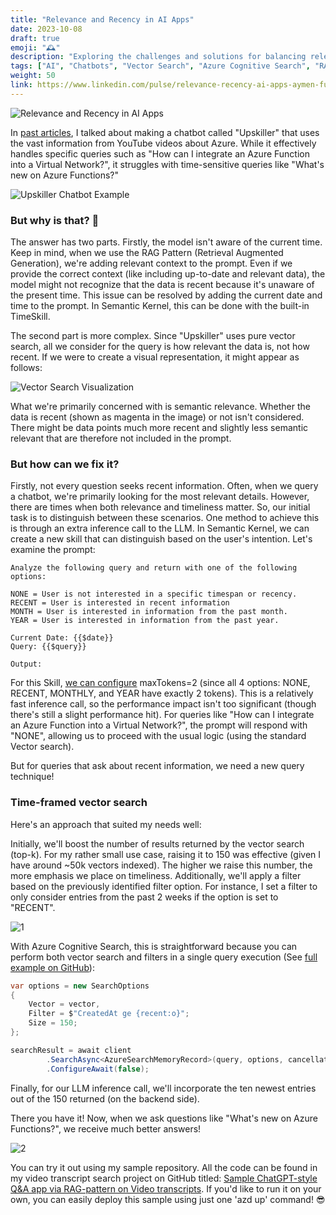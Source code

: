 ```yaml
---
title: "Relevance and Recency in AI Apps"
date: 2023-10-08
draft: true 
emoji: "🕰️"
description: "Exploring the challenges and solutions for balancing relevance and recency in AI-powered chatbots and search systems."
tags: ["AI", "Chatbots", "Vector Search", "Azure Cognitive Search", "RAG"]
weight: 50
link: https://www.linkedin.com/pulse/relevance-recency-ai-apps-aymen-furter/
---
```


![Relevance and Recency in AI Apps](/images/relevance-recency-header.jpeg)

In [past articles](https://www.linkedin.com/pulse/journey-crafting-ai-chatbot-aymen-furter/), I talked about making a chatbot called "Upskiller" that uses the vast information from YouTube videos about Azure. While it effectively handles specific queries such as "How can I integrate an Azure Function into a Virtual Network?", it struggles with time-sensitive queries like "What's new on Azure Functions?"

![Upskiller Chatbot Example](/images/upskiller-chatbot-example.png)

### But why is that? 🤔

The answer has two parts. Firstly, the model isn't aware of the current time. Keep in mind, when we use the RAG Pattern (Retrieval Augmented Generation), we're adding relevant context to the prompt. Even if we provide the correct context (like including up-to-date and relevant data), the model might not recognize that the data is recent because it's unaware of the present time. This issue can be resolved by adding the current date and time to the prompt. In Semantic Kernel, this can be done with the built-in TimeSkill.

The second part is more complex. Since "Upskiller" uses pure vector search, all we consider for the query is how relevant the data is, not how recent. If we were to create a visual representation, it might appear as follows:

![Vector Search Visualization](/images/vector-search-visualization.png)

What we're primarily concerned with is semantic relevance. Whether the data is recent (shown as magenta in the image) or not isn't considered. There might be data points much more recent and slightly less semantic relevant that are therefore not included in the prompt.

### But how can we fix it?

Firstly, not every question seeks recent information. Often, when we query a chatbot, we're primarily looking for the most relevant details. However, there are times when both relevance and timeliness matter. So, our initial task is to distinguish between these scenarios. One method to achieve this is through an extra inference call to the LLM. In Semantic Kernel, we can create a new skill that can distinguish based on the user's intention. Let's examine the prompt:

```
Analyze the following query and return with one of the following options:

NONE = User is not interested in a specific timespan or recency.
RECENT = User is interested in recent information
MONTH = User is interested in information from the past month.
YEAR = User is interested in information from the past year.

Current Date: {{$date}}
Query: {{$query}}

Output:
```

For this Skill, [we can configure](https://github.com/aymenfurter/upskiller/blob/main/webapi/TranscriptCopilot/Skills/SortSkill/Sort/config.json) maxTokens=2 (since all 4 options: NONE, RECENT, MONTHLY, and YEAR have exactly 2 tokens). This is a relatively fast inference call, so the performance impact isn't too significant (though there's still a slight performance hit). For queries like "How can I integrate an Azure Function into a Virtual Network?", the prompt will respond with "NONE", allowing us to proceed with the usual logic (using the standard Vector search). 

But for queries that ask about recent information, we need a new query technique! 

### Time-framed vector search

Here's an approach that suited my needs well:

Initially, we'll boost the number of results returned by the vector search (top-k). For my rather small use case, raising it to 150 was effective (given I have around ~50k vectors indexed). The higher we raise this number, the more emphasis we place on timeliness. Additionally, we'll apply a filter based on the previously identified filter option. For instance, I set a filter to only consider entries from the past 2 weeks if the option is set to "RECENT". 

![1](/images/1.png)

With Azure Cognitive Search, this is straightforward because you can perform both vector search and filters in a single query execution (See [full example on GitHub](https://github.com/aymenfurter/azure-transcript-search-openai-demo/blob/main/webapi/Connectors/AzureSearchMemoryClient.cs#L53)):

```csharp
var options = new SearchOptions
{
    Vector = vector,
    Filter = $"CreatedAt ge {recent:o}";
    Size = 150;
};

searchResult = await client
        .SearchAsync<AzureSearchMemoryRecord>(query, options, cancellationToken: cancellationToken)
        .ConfigureAwait(false);
```

Finally, for our LLM inference call, we'll incorporate the ten newest entries out of the 150 returned (on the backend side). 

There you have it! Now, when we ask questions like "What's new on Azure Functions?", we receive much better answers!

![2](/images/2.png)

You can try it out using my sample repository. All the code can be found in my video transcript search project on GitHub titled: [Sample ChatGPT-style Q&A app via RAG-pattern on Video transcripts](https://github.com/aymenfurter/azure-transcript-search-openai-demo). If you'd like to run it on your own, you can easily deploy this sample using just one 'azd up' command! 😎
